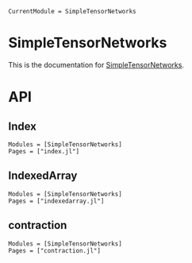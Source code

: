 ```@meta
CurrentModule = SimpleTensorNetworks
```

# SimpleTensorNetworks

This is the documentation for [SimpleTensorNetworks](https://github.com/tensor4all/SimpleTensorNetworks.jl).


# API

## Index
```@autodocs
Modules = [SimpleTensorNetworks]
Pages = ["index.jl"]
```

## IndexedArray
```@autodocs
Modules = [SimpleTensorNetworks]
Pages = ["indexedarray.jl"]
```

## contraction
```@autodocs
Modules = [SimpleTensorNetworks]
Pages = ["contraction.jl"]
```
